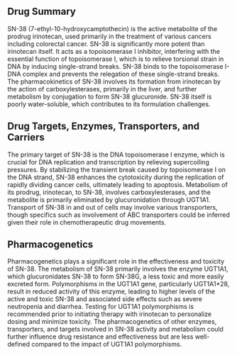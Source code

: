 ## Drug Summary
SN-38 (7-ethyl-10-hydroxycamptothecin) is the active metabolite of the prodrug irinotecan, used primarily in the treatment of various cancers including colorectal cancer. SN-38 is significantly more potent than irinotecan itself. It acts as a topoisomerase I inhibitor, interfering with the essential function of topoisomerase I, which is to relieve torsional strain in DNA by inducing single-strand breaks. SN-38 binds to the topoisomerase I-DNA complex and prevents the relegation of these single-strand breaks. The pharmacokinetics of SN-38 involves its formation from irinotecan by the action of carboxylesterases, primarily in the liver, and further metabolism by conjugation to form SN-38 glucuronide. SN-38 itself is poorly water-soluble, which contributes to its formulation challenges.

## Drug Targets, Enzymes, Transporters, and Carriers
The primary target of SN-38 is the DNA topoisomerase I enzyme, which is crucial for DNA replication and transcription by relieving supercoiling pressures. By stabilizing the transient break caused by topoisomerase I on the DNA strand, SN-38 enhances the cytotoxicity during the replication of rapidly dividing cancer cells, ultimately leading to apoptosis. Metabolism of its prodrug, irinotecan, to SN-38, involves carboxylesterases, and the metabolite is primarily eliminated by glucuronidation through UGT1A1. Transport of SN-38 in and out of cells may involve various transporters, though specifics such as involvement of ABC transporters could be inferred given their role in chemotherapeutic drug movements.

## Pharmacogenetics
Pharmacogenetics plays a significant role in the effectiveness and toxicity of SN-38. The metabolism of SN-38 primarily involves the enzyme UGT1A1, which glucuronidates SN-38 to form SN-38G, a less toxic and more easily excreted form. Polymorphisms in the UGT1A1 gene, particularly UGT1A1*28, result in reduced activity of this enzyme, leading to higher levels of the active and toxic SN-38 and associated side effects such as severe neutropenia and diarrhea. Testing for UGT1A1 polymorphisms is recommended prior to initiating therapy with irinotecan to personalize dosing and minimize toxicity. The pharmacogenetics of other enzymes, transporters, and targets involved in SN-38 activity and metabolism could further influence drug resistance and effectiveness but are less well-defined compared to the impact of UGT1A1 polymorphisms.